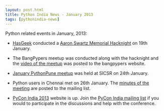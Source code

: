 ```yaml
---
layout: post.html
title: Python India News - January 2013
tags: [pythonindia-news]
---
```


Python related events in January, 2013:

* [HasGeek][] conducted a [Aaron Swartz Memorial Hacknight][hacknight] on 19th January.

* The BangPypers meetup was conducted along with the hacknight and the [video of the meetup][bangalore-jan] was posted to the bangpypers website.
* [January PythonPune meetup][pune-jan] was held at SICSR on 24th January.
* Python users in Chennai met on 26th January. The [minutes of the meeting][chennai-jan] are posted to the mailing list.
* [PyCon India 2013][] website is up. Join the [PyCon India mailing list][inpycon] if you would to participate in the discussions and help with the conference.

[HasGeek]: http://hasgeek.in/
[hacknight]: http://hacknight.in/hasgeek/aaronsw-memorial

[pune-jan]: https://groups.google.com/d/topic/pythonpune/JrTpojvfe4w/discussion
[bangalore-jan]: http://bangalore.python.org.in/blog/2013/01/24/january-meetup-video/
[chennai-jan]: https://groups.google.com/d/topic/chennaipy/bGEZOJx9j2k/discussion

[PyCon India 2013]: http://in.pycon.org/2013/
[inpycon]: http://mail.python.org/mailman/listinfo/inpycon